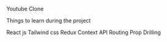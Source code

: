 Youtube Clone


Things to learn during the project

React js
Tailwind css
Redux
Context API
Routing
Prop Drilling

